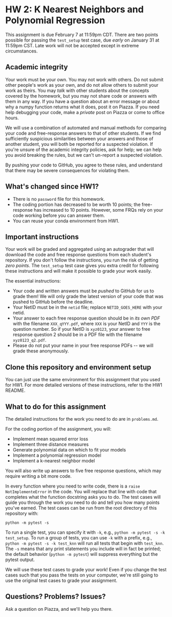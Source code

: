 # HW 2: K Nearest Neighbors and Polynomial Regression

This assignment is due February 7 at 11:59pm CDT. There are two points possible
for passing the `test_setup` test case, due *early* on January 31 at 11:59pm
CST. Late work will not be accepted except in extreme circumstances.

## Academic integrity

Your work must be your own. You may not work with others. Do not submit other
people's work as your own, and do not allow others to submit your work as
theirs. You may *talk* with other students about the concepts covered by the
homework, but you may not share code or answers with them in any way. If you
have a question about an error message or about why a numpy function returns
what it does, post it on Piazza. If you need help debugging your code, make a
*private* post on Piazza or come to office hours.

We will use a combination of automated and manual methods for comparing your
code and free-response answers to that of other students. If we find
sufficiently suspicious similarities between your answers and those of another
student, you will both be reported for a suspected violation. If you're unsure
of the academic integrity policies, ask for help; we can help you avoid
breaking the rules, but we can't un-report a suspected violation.

By pushing your code to GitHub, you agree to these rules, and understand that
there may be severe consequences for violating them.

## What's changed since HW1?

- There is no `password` file for this homework.
- The coding portion has decreased to be worth 10 points; the free-response
  has increased to 10 points. However, some FRQs rely on your code working
  before you can answer them.
- You can reuse your conda environment from HW1.

## Important instructions

Your work will be graded and aggregated using an autograder that will download
the code and free response questions from each student's repository. If you
don't follow the instructions, you run the risk of getting *zero points*. The
`test_setup` test case gives you extra credit for following these instructions 
and will make it possible to grade your work easily.

The essential instructions:
- Your code and written answers must be *pushed* to GitHub for us to grade them!
  We will only grade the latest version of your code that was pushed to GitHub
  before the deadline.
- Your NetID must be in the `netid` file; replace `NETID_GOES_HERE` with your
  netid.
- Your answer to each free response question should be in *its own PDF* with
  the filename `XXX_qYYY.pdf`, where `XXX` is your NetID and `YYY` is the question
  number. So if your NetID is `xyz0123`, your answer to free response question 2
  should be in a PDF file with the filename `xyz0123_q2.pdf`.
- Please do not put your name in your free response PDFs -- we will grade these
  anonymously. 

## Clone this repository and environment setup

You can just use the same environment for this assignment that you used for
HW1. For more detailed versions of these instructions, refer to the HW1 README.

## What to do for this assignment

The detailed instructions for the work you need to do are in `problems.md`.

For the coding portion of the assignment, you will:
- Implement mean squared error loss
- Implement three distance measures
- Generate polynomial data on which to fit your models 
- Implement a polynomial regression model
- Implement a k-nearest neighbor model

You will also write up answers to five free response questions, which
may require writing a bit more code.

In every function where you need to write code, there is a `raise
NotImplementeError` in the code. You will replace that line with code that
completes what the function docstring asks you to do.  The test cases will
guide you through the work you need to do and tell you how many points you've
earned. The test cases can be run from the root directory of this repository
with:

``python -m pytest -s``

To run a single test, you can specify it with `-k`, e.g., `python -m pytest -s
-k test_setup`.  To run a group of tests, you can use `-k` with a prefix, e.g.,
`python -m pytest -s -k test_knn` will run all tests that begin with
`test_knn`.  The `-s` means that any print statements you include will in
fact be printed; the default behavior (`python -m pytest`) will suppress
everything but the pytest output.

We will use these test cases to grade your work! Even if you change the test
cases such that you pass the tests on your computer, we're still going to use
the original test cases to grade your assignment.

## Questions? Problems? Issues?

Ask a question on Piazza, and we'll help you there.
